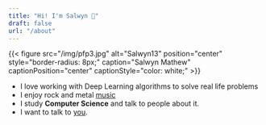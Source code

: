 ```yaml
---
title: "Hi! I'm Salwyn 👋"
draft: false
url: "/about"
---
```

{{< figure src="/img/pfp3.jpg" alt="Salwyn13" position="center" style="border-radius: 8px;" caption="Salwyn Mathew" captionPosition="center" captionStyle="color: white;" >}}

- I love working with Deep Learning algorithms to solve real life problems
- I enjoy rock and metal [music](https://open.spotify.com/user/31mxx4g5q44fzgowxglmktzmiqia?si=b53a3868f2b84bec)
- I study **Computer Science** and talk to people about it.
- I want to talk to [you](https://mail.google.com/mail/u/0/?fs=1&to=salwynmathew13@gmail.com&tf=cm).
